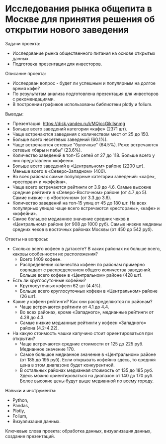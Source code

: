 #  Исследования рынка общепита в Москве для принятия решения об открытии нового заведения

Задачи проекта:
- Исследование рынка общественного питания на основе открытых данных. 
- Подготовка презентации для инвесторов.

Описание проекта:
- Исследован вопрос - будет ли успешным и популярным на долгое время кафе? 
- По результатам анализа подготовлена презентация для инвесторов с рекомендациями.
- В построении графиков использованы библиотеки plotly и folium.

Выводы:
- Презентация: https://disk.yandex.ru/i/MQjccGiklIsnmg
- Больше всего заведений категории «кафе» (2371 шт).
- Чаще встречаются заведения с количеством мест от 25 до 150.
- Больше всего несетевых заведений (60.1%).
- Чаще встречаются сетевые "булочные" (64.5%). Реже встречаются сетевые «бары и пабы" (23.6%).
- Количество заведений в топ-15 сетей от 27 до 118. Больше всего у них представлено «кофеен».
- Больше всего заведений в «Центральном» районе (2200 шт). Меньше всего в «Северо-Западном» (400).
- Во всех районах самые популярные категории заведений: «кафе», «ресторан» и «кофейня».
- Чаще всего встречаются рейтинги от 3.9 до 4.6. Самые высокие средние рейтинги в «Северо-Восточном» районе (от 4.7 до 5). Самие низкие - в «Восточном» (от 3.3 до 3.6).
- Количество заведений на топ-15 улиц от 45 до 180 шт. На всех популярных улицах чаще всего встречаются «рестораны», «кафе» и «кофейни».
- Самое большое медианное значение средних чеков в «Центральном» районе (от 908 до 1000 руб). Самые низкие медианы средних чеков в восточных районах Москвы (от 450 до 542 руб).
 
Ответы на вопросы:
- Сколько всего кофеен в датасете? В каких районах их больше всего, каковы особенности их расположения?
    - Всего 1409 кофеен.
    - Распределение количества кофеен по районам примерно совпадает с распределением общего количества заведений. Больше всего кофеен в «Центральном» районе (428 шт).
- Есть ли круглосуточные кофейни?
    - Круглосуточных кофеен 62 шт (4.4%).
    - Больше всего круглосуточных кофеен в «Центральном» районе (26 шт).
- Какие у кофеен рейтинги? Как они распределяются по районам?
    - Чаще встречаются рейтинги от 4.1 до 4.4.
    - Во всех районах, кроме «Западного», медианные рейтинги от 4.28 до 4.3.
    - Самые низкие медианные рейтинги у кофеен «Западного» района (4.2-4.22).
- На какую стоимость чашки капучино стоит ориентироваться при открытии?
    - Чаще встречаются средние стоимости от 125 до 225 руб. Медианное значение 170.
    - Самое большое медианное значение в «Центральном» районе (от 185 до 195 руб). Если открывать кофейню здесь, то средняя цена в этом диапазоне будет конкурентной.
    - В остальных районах медианная стоимость от 135 до 185 руб. Здесь можно ориентироваться на диапазон от 140 до 170 руб. Более высокие цены будут выше медианной по всему городу.

Навыки и инструменты:
- Python,
- Pandas,
- Plotly,
- Folium,
- Визуализация данных.

Ключевые слова проекта: обработка данных, визуализация данных, создание презентаций.
